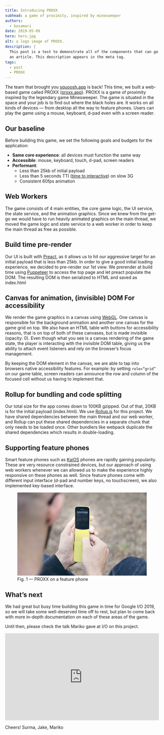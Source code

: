 ```yaml
---
title: Introducing PROXX
subhead: a game of proximity, inspired by minesweeper
authors:
  - kosamari
date: 2019-05-09
hero: hero.jpg
alt: a logo image of PROXX.
description: |
  This post is a test to demonstrate all of the components that can go into
  an article. This description appears in the meta tag.
tags:
  - post
  - PROXX
---
```


The team that brought you [squoosh.app](https://squoosh.app) is back! This time, we built a web-based game called PROXX ([proxx.app](https://proxx.app)). PROXX is a game of proximity inspired by the legendary game Minesweeper. The game is situated in the space and your job is to find out where the black holes are. It works on all kinds of devices — from desktop all the way to feature phones. Users can play the game using a mouse, keyboard, d-pad even with a screen reader. 

## Our baseline

Before building this game, we set the following goals and budgets for the application:

- **Same core experience**: all devices must function the same way  
- **Accessible**: mouse, keyboard, touch, d-pad, screen readers  
- **Performant**:  
  - Less than 25kb of initial payload  
  - Less than 5 seconds TTI ([time to interactive](https://web.dev/interactive)) on slow 3G  
  - Consistent 60fps animation  

## Web Workers

The game consists of 4 main entities, the core game logic, the UI service, the state service, and the animation graphics. Since we knew from the get-go we would have to run heavily animated graphics on the main thread, we moved the game logic and state service to a web worker in order to keep the main thread as free as possible. 

## Build time pre-render

Our UI is built with [Preact](https://preactjs.com/), as it allows us to hit our aggressive target for an initial payload that is less than 25kb. In order to give a good initial loading experience, we decided to pre-render our 1st view. We prerender at build time using [Puppeteer](https://pptr.dev/) to access the top page and let preact populate the DOM. The resulting DOM is then serialized to HTML and saved as index.html

## Canvas for animation, (invisible) DOM For accessibility

We render the game graphics in a canvas using [WebGL](https://developer.mozilla.org/en-US/docs/Web/API/WebGL_API). One canvas is responsible for the background animation and another one canvas for the game grid on top. We also have an HTML table with buttons for accessibility reasons, that is on top of both of these canvases, but is made invisible (opacity: 0). Even though what you see is a canvas rendering of the game state, the player is interacting with the invisible DOM table, giving us the ability to attach event listeners and rely on the browser’s focus management. 

By keeping the DOM element in the canvas, we are able to tap into browsers native accessibility features. For example: by setting `role=“grid”` on our game table, screen readers can announce the row and column of the focused cell without us having to implement that.

## Rollup for bundling and code splitting

Our total size for the app comes down to 100KB gzipped. Out of that, 20KB is for the initial payload (index.html). We use [Rollup.js](https://rollupjs.org) for this project. We have shared dependencies between the main thread and our web worker, and Rollup can put these shared dependencies in a separate chunk that only needs to be loaded once. Other bundlers like webpack duplicate the shared dependencies which results in double-loading.

## Supporting feature phones 

Smart feature phones such as [KaiOS](https://www.kaiostech.com/) phones are rapidly gaining popularity. These are very resource constrained devices, but our approach of using web workers whenever we can allowed us to make the experience highly responsive on these phones as well. Since feature phones come with different input interface (d-pad and number keys, no touchscreen), we also implemented key-based interface.

<figure class="w-figure w-figure--fullbleed">
  <img class="w-screenshot" src="featurephone.jpg"
       alt="A man playing PROXX on a yellow feature phone" class="screenshot">
  <figcaption class="w-figcaption w-figcaption--fullbleed">
    Fig. 1 — PROXX on a feature phone
  </figcaption>
</figure>

## What’s next

We had great but busy time building this game in time for Google I/O 2019, so we will take some well-deserved time off to rest, but plan to come back with more in-depth documentation on each of these areas of the game. 

Until then, please check the talk Mariko gave at I/O on this project.

<div style="width:100%; padding-top: 56.25%; position: relative;">
  <iframe style="width:100%; height: 100%;position: absolute; top: 50%; left: 50%; transform: translate(-50%,-50%);" src="https://www.youtube.com/embed/w8P5HLxcIO4" frameborder="0" allow="accelerometer; autoplay; encrypted-media; gyroscope; picture-in-picture" allowfullscreen></iframe>
</div>

Cheers! Surma, Jake, Mariko 
